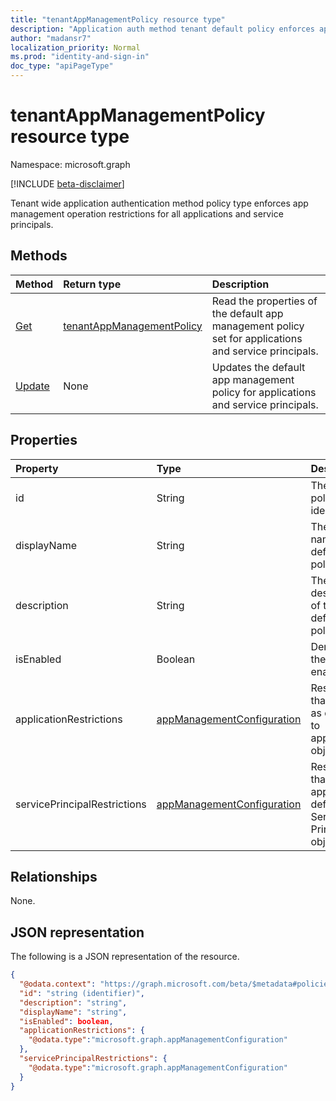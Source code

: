 ```yaml
---
title: "tenantAppManagementPolicy resource type"
description: "Application auth method tenant default policy enforces app management operation restrictions."
author: "madansr7"
localization_priority: Normal
ms.prod: "identity-and-sign-in"
doc_type: "apiPageType"
---
```


# tenantAppManagementPolicy resource type

Namespace: microsoft.graph

[!INCLUDE [beta-disclaimer](../../includes/beta-disclaimer.md)]

Tenant wide application authentication method policy type enforces app management operation restrictions for all applications and service principals.

## Methods

| Method                                                | Return type                                                             | Description                                                                         |
| :---------------------------------------------------- | :---------------------------------------------------------------------- | :---------------------------------------------------------------------------------- |
| [Get](../api/tenantAppManagementPolicy-get.md)       | [tenantAppManagementPolicy](../resources/tenantAppManagementPolicy.md) | Read the properties of the default app management policy set for applications and service principals. |
| [Update](../api/tenantAppManagementPolicy-update.md) | None                                                                    | Updates the default app management policy for applications and service principals.  |

## Properties

| Property                     | Type                                                                     | Description                                                           |
| :--------------------------- | :----------------------------------------------------------------------- | :-------------------------------------------------------------------- |
| id                           | String                                                                   | The default policy identifier.                                        |
| displayName                  | String                                                                   | The display name of the default policy.                               |
| description                  | String                                                                   | The description of the default policy.                                |
| isEnabled                    | Boolean                                                                  | Denotes if the policy is enabled.                                     |
| applicationRestrictions      | [appManagementConfiguration](../resources/appManagementConfiguration.md) | Restrictions that apply as default to application objects.            |
| servicePrincipalRestrictions | [appManagementConfiguration](../resources/appManagementConfiguration.md) | Restrictions that will apply as default to Service Principal objects. |

## Relationships

None.

## JSON representation

The following is a JSON representation of the resource.

<!-- {
  "blockType": "resource",
  "keyProperty": "id",
  "@odata.type": "microsoft.graph.tenantAppManagementPolicy",
  "baseType": "microsoft.graph.policyBase",
  "openType": false
}
-->

```json
{
  "@odata.context": "https://graph.microsoft.com/beta/$metadata#policies/defaultAppManagementPolicy",
  "id": "string (identifier)",
  "description": "string",
  "displayName": "string",
  "isEnabled": boolean,
  "applicationRestrictions": {
    "@odata.type":"microsoft.graph.appManagementConfiguration"
  },
  "servicePrincipalRestrictions": {
    "@odata.type":"microsoft.graph.appManagementConfiguration"
  }
}
```
